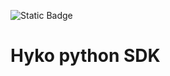 <!-- x-release-please-start-version -->
 ![Static Badge](https://img.shields.io/badge/Release-v4.0.2-/?style=flat&logo=track)
<!-- x-release-please-end -->

# Hyko python SDK
